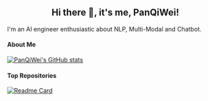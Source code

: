 <h2 align="center"> Hi there 👋, it's me, PanQiWei!</h2>

I'm an AI engineer enthusiastic about NLP, Multi-Modal and Chatbot.

#### About Me


[![PanQiWei's GitHub stats](https://github-readme-stats.vercel.app/api?username=PanQiWei&count_private=true&show_icons=true&theme=transparent)](https://github.com/PanQiWei/github-readme-stats)
<!---[![PanQiWei's wakatime stats](https://github-readme-stats.vercel.app/api/wakatime?username=PanQiWei)](https://github.com/PanQiWei/github-readme-stats)--->

#### Top Repositories

[![Readme Card](https://github-readme-stats.vercel.app/api/pin/?username=PanQiWei&repo=AutoGPTQ)](https://github.com/PanQiWei/github-readme-stats)
